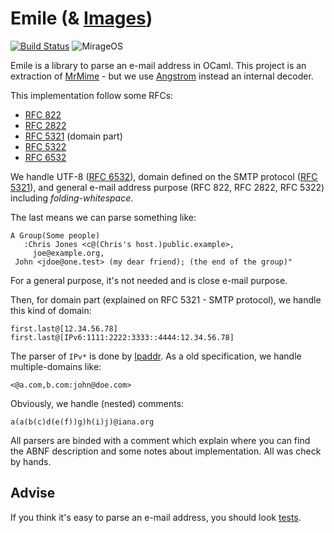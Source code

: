 Emile (& [Images](https://youtube.com/watch?v=S70NaQqAfaw))
============================================================

[![Build Status](https://travis-ci.org/dinosaure/emile.svg?branch=master)](https://travis-ci.org/dinosure/emile)
![MirageOS](https://img.shields.io/badge/MirageOS-%F0%9F%90%AB-red.svg)

Emile is a library to parse an e-mail address in OCaml. This project is an
extraction of [MrMime](https://github.com/oklm-wsh/MrMime.git) - but we use
[Angstrom](https://github.com/inhabitedtype/angstrom.git) instead an internal
decoder.

This implementation follow some RFCs:
- [RFC 822](https://www.ietf.org/rfc/rfc822.txt)
- [RFC 2822](https://www.ietf.org/rfc/rfc2822.txt)
- [RFC 5321](https://www.ietf.org/rfc/rfc5321.txt) (domain part)
- [RFC 5322](https://www.ietf.org/rfc/rfc5322.txt)
- [RFC 6532](https://www.ietf.org/rfc/rfc6532.txt)

We handle UTF-8 ([RFC 6532](https://www.ietf.org/rfc/rfc6532.txt)), domain
defined on the SMTP protocol ([RFC 5321](https://www.ietf.org/rfc/rfc5321.txt)),
and general e-mail address purpose (RFC 822, RFC 2822, RFC 5322) including
_folding-whitespace_.

The last means we can parse something like:

```
A Group(Some people)
   :Chris Jones <c@(Chris's host.)public.example>,
     joe@example.org,
 John <jdoe@one.test> (my dear friend); (the end of the group)"
```

For a general purpose, it's not needed and is close e-mail purpose.

Then, for domain part (explained on RFC 5321 - SMTP protocol), we handle this
kind of domain:

```
first.last@[12.34.56.78]
first.last@[IPv6:1111:2222:3333::4444:12.34.56.78]
```

The parser of `IPv*` is done by [Ipaddr](https://github.com/mirage/ipaddr.git).
As a old specification, we handle multiple-domains like:
 
```
<@a.com,b.com:john@doe.com>
```

Obviously, we handle (nested) comments:

```
a(a(b(c)d(e(f))g)h(i)j)@iana.org
```

All parsers are binded with a comment which explain where you can find the ABNF
description and some notes about implementation. All was check by hands.

## Advise

If you think it's easy to parse an e-mail address, you should look
[tests](https://github.com/dinosaure/emile/blob/master/test/test.ml).
